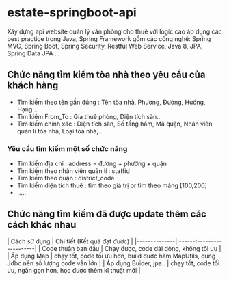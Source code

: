 # estate-springboot-api
Xây dựng api website quản lý văn phòng cho thuê với logic cao áp dụng các best practice trong Java, Spring Framework gồm các công nghệ: Spring MVC, Spring Boot, Spring Security, Restful Web Service, Java 8, JPA, Spring Data JPA ...


## Chức năng tìm kiếm tòa nhà theo yêu cầu của khách hàng

- Tìm kiếm theo tên gần đúng : Tên tòa nhà, Phường, Đường, Hướng, Hạng...
- Tìm kiếm From_To   : Gía thuê phòng, Diện tích sàn..
- Tìm kiếm chính xác : Diện tích sàn, Số tầng hầm, Mã quận, Nhân viên quản lí tòa nhà, Loại tòa nhà,..

### Yêu cầu tìm kiếm một số chức năng
- Tìm kiếm địa chỉ : address = đường + phường + quận
- Tìm kiếm theo nhân viên quản lí : staffid
- Tìm kiếm theo quận : district_code 
-  Tìm kiếm diện tích thuê : tìm theo giá trị or tìm theo mảng [100,200]
- .....

## Chức năng tìm kiếm đã được update thêm các cách khác nhau

| Cách sử dụng | Chi tiết (Kết quả đạt được) |
|--------------|:------:-------------------|
| Code thuần ban đầu   | Chạy được, code dài dòng, không tối ưu |
| Áp dụng Map  | chạy tốt, code tối ưu hơn, build được hàm MapUtils, dùng Jdbc nên số lượng code vẫn lớn |
| Áp dụng Buider, jpa..  | chạy tốt, code tối ưu, ngắn gọn hơn, học được thêm kĩ thuật mới |








